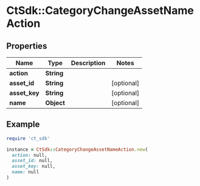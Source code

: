 # CtSdk::CategoryChangeAssetNameAction

## Properties

| Name | Type | Description | Notes |
| ---- | ---- | ----------- | ----- |
| **action** | **String** |  |  |
| **asset_id** | **String** |  | [optional] |
| **asset_key** | **String** |  | [optional] |
| **name** | **Object** |  | [optional] |

## Example

```ruby
require 'ct_sdk'

instance = CtSdk::CategoryChangeAssetNameAction.new(
  action: null,
  asset_id: null,
  asset_key: null,
  name: null
)
```

